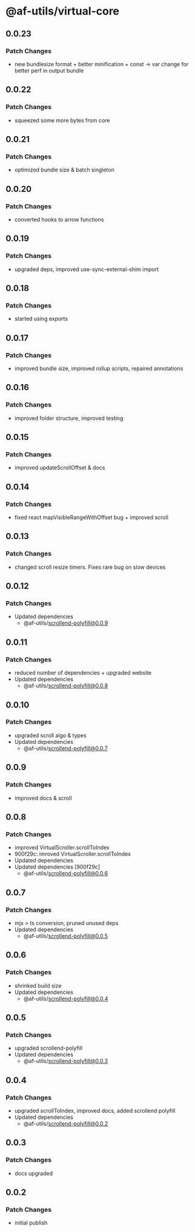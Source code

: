 # @af-utils/virtual-core

## 0.0.23

### Patch Changes

-   new bundlesize format + better minification + const -> var change for better perf in output bundle

## 0.0.22

### Patch Changes

-   squeezed some more bytes from core

## 0.0.21

### Patch Changes

-   optimized bundle size & batch singleton

## 0.0.20

### Patch Changes

-   converted hooks to arrow functions

## 0.0.19

### Patch Changes

-   upgraded deps, improved use-sync-external-shim import

## 0.0.18

### Patch Changes

-   started using exports

## 0.0.17

### Patch Changes

-   improved bundle size, improved rollup scripts, repaired annotations

## 0.0.16

### Patch Changes

-   improved folder structure, improved testing

## 0.0.15

### Patch Changes

-   improved updateScrollOffset & docs

## 0.0.14

### Patch Changes

-   fixed react mapVisibleRangeWithOffset bug + improved scroll

## 0.0.13

### Patch Changes

-   changed scroll resize timers. Fixes rare bug on slow devices

## 0.0.12

### Patch Changes

-   Updated dependencies
    -   @af-utils/scrollend-polyfill@0.0.9

## 0.0.11

### Patch Changes

-   reduced number of dependencies + upgraded website
-   Updated dependencies
    -   @af-utils/scrollend-polyfill@0.0.8

## 0.0.10

### Patch Changes

-   upgraded scroll algo & types
-   Updated dependencies
    -   @af-utils/scrollend-polyfill@0.0.7

## 0.0.9

### Patch Changes

-   improved docs & scroll

## 0.0.8

### Patch Changes

-   improved VirtualScroller.scrollToIndex
-   900f29c: imroved VirtualScroller.scrollToIndex
-   Updated dependencies
-   Updated dependencies [900f29c]
    -   @af-utils/scrollend-polyfill@0.0.6

## 0.0.7

### Patch Changes

-   mjs > ts conversion, pruned unused deps
-   Updated dependencies
    -   @af-utils/scrollend-polyfill@0.0.5

## 0.0.6

### Patch Changes

-   shrinked build size
-   Updated dependencies
    -   @af-utils/scrollend-polyfill@0.0.4

## 0.0.5

### Patch Changes

-   upgraded scrollend-polyfill
-   Updated dependencies
    -   @af-utils/scrollend-polyfill@0.0.3

## 0.0.4

### Patch Changes

-   upgraded scrollToIndex, improved docs, added scrollend polyfill
-   Updated dependencies
    -   @af-utils/scrollend-polyfill@0.0.2

## 0.0.3

### Patch Changes

-   docs upgraded

## 0.0.2

### Patch Changes

-   initial publish
